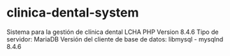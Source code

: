 # clinica-dental-system
Sistema para la gestión de clínica dental LCHA
PHP Version 8.4.6
Tipo de servidor: MariaDB 
Versión del cliente de base de datos: libmysql - mysqlnd 8.4.6 
